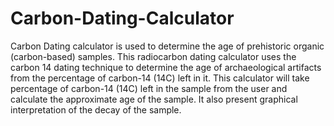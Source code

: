 # Carbon-Dating-Calculator 
Carbon Dating calculator is used to determine the age of prehistoric organic (carbon-based) samples. 
This radiocarbon dating calculator uses the carbon 14 dating technique to determine the age of archaeological artifacts from the percentage of carbon-14 (14C) left in it.
This calculator will take percentage of carbon-14 (14C) left in the sample from the user and calculate the approximate age of the sample.
It also present graphical interpretation of the decay of the sample.
